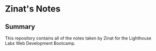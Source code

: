 # Zinat's Notes

## Summary 

This repository contains all of the notes taken by Zinat for the Lighthouse Labs Web Development Bootcamp.
